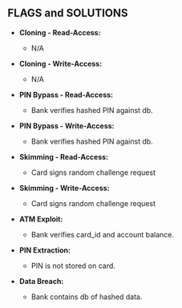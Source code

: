 ## FLAGS and SOLUTIONS

* **Cloning - Read-Access:** 
    - N/A

* **Cloning - Write-Access:** 
    - N/A

* **PIN Bypass - Read-Access:**
    - Bank verifies hashed PIN against db.

* **PIN Bypass - Write-Access:**
    - Bank verifies hashed PIN against db.

* **Skimming - Read-Access:**
    - Card signs random challenge request

* **Skimming - Write-Access:**
    - Card signs random challenge request

* **ATM Exploit:**
    - Bank verifies card_id and account balance.

* **PIN Extraction:**
    - PIN is not stored on card.

* **Data Breach:**
    - Bank contains db of hashed data.